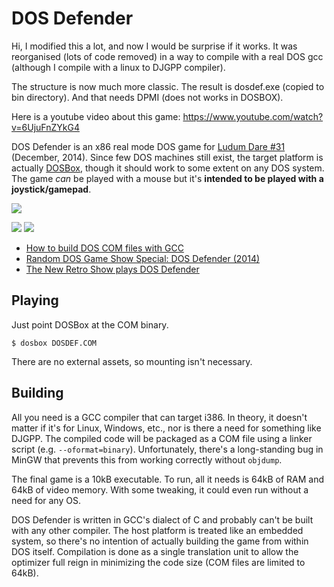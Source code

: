 # DOS Defender

Hi, I modified this a lot, and now I would be surprise if it works.
It was reorganised (lots of code removed) in a way to compile with
a real DOS gcc (although I compile with a linux to DJGPP compiler).

The structure is now much more classic.
The result is dosdef.exe (copied to bin directory).
And that needs DPMI (does not works in DOSBOX).

Here is a youtube video about this game:
https://www.youtube.com/watch?v=6UjuFnZYkG4

DOS Defender is an x86 real mode DOS game for [Ludum Dare #31][ld]
(December, 2014). Since few DOS machines still exist, the target
platform is actually [DOSBox][db], though it should work to some
extent on any DOS system. The game *can* be played with a mouse but
it's **intended to be played with a joystick/gamepad**.

![](http://i.imgur.com/B58ogsG.gif)

![](http://i.imgur.com/YQ82yLk.png)
![](http://i.imgur.com/IWJvurZ.png)

* [How to build DOS COM files with GCC][blog]
* [Random DOS Game Show Special: DOS Defender (2014)][video]
* [The New Retro Show plays DOS Defender][retro]

## Playing

Just point DOSBox at the COM binary.

    $ dosbox DOSDEF.COM

There are no external assets, so mounting isn't necessary.

## Building

All you need is a GCC compiler that can target i386. In theory, it
doesn't matter if it's for Linux, Windows, etc., nor is there a need
for something like DJGPP. The compiled code will be packaged as a COM
file using a linker script (e.g. `--oformat=binary`). Unfortunately,
there's a long-standing bug in MinGW that prevents this from working
correctly without `objdump`.

The final game is a 10kB executable. To run, all it needs is 64kB of
RAM and 64kB of video memory. With some tweaking, it could even run
without a need for any OS.

DOS Defender is written in GCC's dialect of C and probably can't be
built with any other compiler. The host platform is treated like an
embedded system, so there's no intention of actually building the game
from within DOS itself. Compilation is done as a single translation
unit to allow the optimizer full reign in minimizing the code size
(COM files are limited to 64kB).


[blog]: https://nullprogram.com/blog/2014/12/09/
[db]: http://www.dosbox.com/
[ld]: http://ludumdare.com/compo/2014/12/03/welcome-to-ludum-dare-31/
[video]: https://www.youtube.com/watch?v=6UjuFnZYkG4
[retro]: https://www.youtube.com/watch?v=eWcKTXAeljo&t=9m36s
